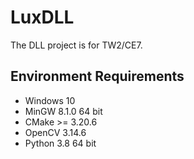 # LuxDLL

The DLL project is for TW2/CE7.

## Environment Requirements

- Windows 10
- MinGW 8.1.0 64 bit
- CMake >= 3.20.6
- OpenCV 3.14.6
- Python 3.8 64 bit
